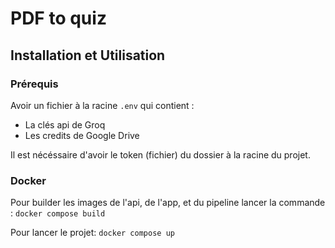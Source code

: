 # PDF to quiz
## Installation et Utilisation
### Prérequis
Avoir un fichier à la racine `.env` qui contient :

 - La clés api de Groq
 - Les credits de Google Drive

Il est nécéssaire d'avoir le token (fichier) du dossier à la racine du projet.

### Docker
Pour builder les images de l'api, de l'app, et du pipeline lancer la commande :
`docker compose build`

Pour lancer le projet:
`docker compose up`